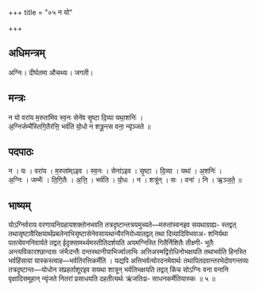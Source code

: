 +++
title = "०५ न यो"

+++
## अधिमन्त्रम्
अग्निः। दीर्घतमा औचथ्यः। जगती।

## मन्त्रः
न यो वरा॑य म॒रुता॑मिव स्व॒नः सेने॑व सृ॒ष्टा दि॒व्या यथा॒शनिः॑ ।  
अ॒ग्निर्जम्भै॑स्तिगि॒तैर॑त्ति॒ भर्व॑ति यो॒धो न शत्रू॒न्त्स वना॒ न्यृ॑ञ्जते ॥

## पदपाठः
न । यः । वरा॑य । म॒रुता॑म्ऽइव । स्व॒नः । सेना॑ऽइव । सृ॒ष्टा । दि॒व्या । यथा॑ । अ॒शनिः॑ ।  
अ॒ग्निः । जम्भैः॑ । ति॒गि॒तैः । अ॒त्ति॒ । भर्व॑ति । यो॒धः । न । शत्रू॑न् । सः । वना॑ । नि । ऋ॒ञ्ज॒ते॒ ॥

## भाष्यम्
योऽग्निर्वराय वरणायनिग्रहायशक्तोनभवति तत्रदृष्टान्तत्रयमुच्यते—मरुतांस्वनइव सयथाग्राह्य- स्तद्वत् तथासृष्टावैरिक्षयार्थंप्रबलेनाभिसृष्टासेनेवसायथान्यैरनिरोध्यातद्वत् तथा दिव्यादिविभवाअ- शनिर्यथा पतत्येवननिवार्यते तद्वत् ईदृक्सामर्थ्यमस्तीतिदर्शयति अयमग्निस्ति गितैर्निशितैः तीक्ष्णी- भूतैः अन्त्यविकारश्छान्दसः जंभैःदन्तैः दन्तस्थानीयाभिर्ज्वालाभिः अत्तिअस्मद्विरोधिनोभक्षयति तथाभर्वति हिनस्ति भर्वहिंसायां यास्कस्त्वाह—भर्वतिरत्तिकर्मेति । यद्यपि अत्तिभर्वत्योरदनमेवार्थः तथापितदवान्तरभेदोवगन्तव्यः तत्रदृष्टान्तः—योधोन संप्रहर्ताशूरइव सयथा शात्रून् भर्वतिभक्षयति तद्वत् किंच सोऽग्निः वना वनानि वृक्षादिसमूहान् न्यृंजते नितरां प्रसाधयति दहतीत्यर्थः ऋंजतिःप्र- साधनकर्मेतियास्कः ॥ ५ ॥